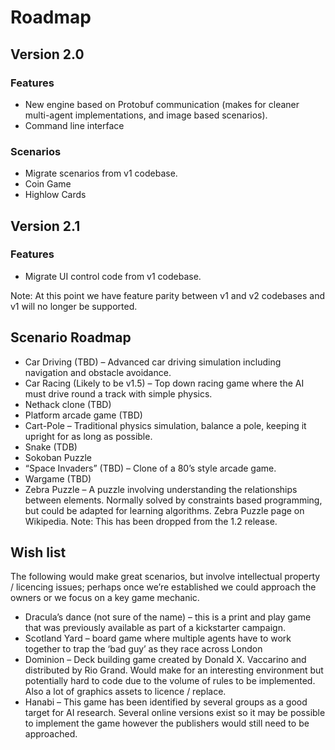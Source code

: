 # Roadmap

## Version 2.0

### Features

- New engine based on Protobuf communication (makes for cleaner multi-agent implementations, and image based scenarios).
- Command line interface

### Scenarios

- Migrate scenarios from v1 codebase.
- Coin Game
- Highlow Cards

## Version 2.1

### Features

- Migrate UI control code from v1 codebase.

Note: At this point we have feature parity between v1 and v2 codebases and v1 will no longer be supported.

## Scenario Roadmap

- Car Driving (TBD) – Advanced car driving simulation including navigation and obstacle avoidance.
- Car Racing (Likely to be v1.5) – Top down racing game where the AI must drive round a track with simple physics.
- Nethack clone (TBD)
- Platform arcade game (TBD)
- Cart-Pole – Traditional physics simulation, balance a pole, keeping it upright for as long as possible.
- Snake (TDB)
- Sokoban Puzzle
- “Space Invaders” (TBD) – Clone of a 80’s style arcade game.
- Wargame (TBD)
- Zebra Puzzle – A puzzle involving understanding the relationships between elements. Normally solved by constraints based programming, but could be adapted for learning algorithms. Zebra Puzzle page on Wikipedia. Note: This has been dropped from the 1.2 release.

## Wish list

The following would make great scenarios, but involve intellectual property / licencing issues; perhaps once we’re established we could approach the owners or we focus on a key game mechanic.

- Dracula’s dance (not sure of the name) – this is a print and play game that was previously available as part of a kickstarter campaign.
- Scotland Yard – board game where multiple agents have to work together to trap the ‘bad guy’ as they race across London
- Dominion – Deck building game created by Donald X. Vaccarino and distributed by Rio Grand. Would make for an interesting environment but potentially hard to code due to the volume of rules to be implemented. Also a lot of graphics assets to licence / replace.
- Hanabi – This game has been identified by several groups as a good target for AI research. Several online versions exist so it may be possible to implement the game however the publishers would still need to be approached.